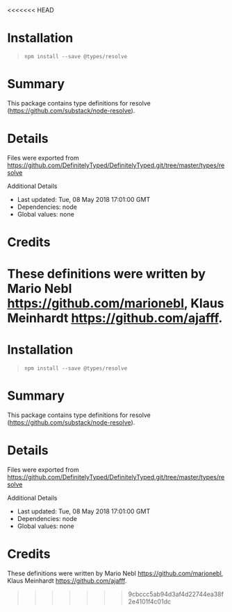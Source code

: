<<<<<<< HEAD
# Installation
> `npm install --save @types/resolve`

# Summary
This package contains type definitions for resolve (https://github.com/substack/node-resolve).

# Details
Files were exported from https://github.com/DefinitelyTyped/DefinitelyTyped.git/tree/master/types/resolve

Additional Details
 * Last updated: Tue, 08 May 2018 17:01:00 GMT
 * Dependencies: node
 * Global values: none

# Credits
These definitions were written by Mario Nebl <https://github.com/marionebl>, Klaus Meinhardt <https://github.com/ajafff>.
=======
# Installation
> `npm install --save @types/resolve`

# Summary
This package contains type definitions for resolve (https://github.com/substack/node-resolve).

# Details
Files were exported from https://github.com/DefinitelyTyped/DefinitelyTyped.git/tree/master/types/resolve

Additional Details
 * Last updated: Tue, 08 May 2018 17:01:00 GMT
 * Dependencies: node
 * Global values: none

# Credits
These definitions were written by Mario Nebl <https://github.com/marionebl>, Klaus Meinhardt <https://github.com/ajafff>.
>>>>>>> 9cbccc5ab94d3af4d22744ea38f2e4101f4c01dc
